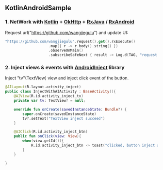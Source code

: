 ## KotlinAndroidSample
### 1. NetWork with [Kotlin] + [OkHttp] + [RxJava] / [RxAndroid]
Request url("https://github.com/wangjiegulu") and update UI:
```kotlin
"https://github.com/wangjiegulu".request().get().rxExecute()
                    .map({ r -> r.body().string() })
                    .observeOnMain()
                    .subscribeSafeNext { result -> Log.d(TAG, "request result: $result"); resultTv.setText("Http request succeed, see log") }
```

### 2. Inject views & events with [AndroidInject] library
Inject "tv"(TextView) view and inject click event of the button.
```kotlin
@AILayout(R.layout.activity_inject)
public class InjectWithAIActivity : BaseActivity(){
    @AIView(R.id.activity_inject_tv)
    private var tv: TextView? = null;

    override fun onCreate(savedInstanceState: Bundle?) {
        super.onCreate(savedInstanceState)
        tv?.setText("TextView inject succeed")
    }

    @AIClick(R.id.activity_inject_btn)
    public fun onClick(view: View){
        when(view.getId()){
            R.id.activity_inject_btn -> toast("clicked, button inject succeed!")
        }
    }

}
```

[AndroidInject]: https://github.com/wangjiegulu/androidInject
[Kotlin]: http://kotlinlang.org/
[OkHttp]: https://github.com/square/okhttp
[RxJava]: https://github.com/ReactiveX/RxJava
[RxAndroid]: https://github.com/ReactiveX/RxAndroid
